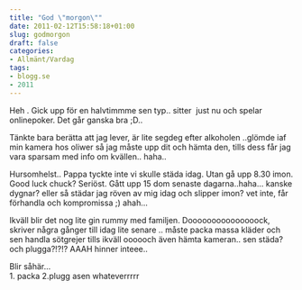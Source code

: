 ```yaml
---
title: "God \"morgon\""
date: 2011-02-12T15:58:18+01:00
slug: godmorgon
draft: false
categories:
- Allmänt/Vardag
tags:
- blogg.se
- 2011
---
```

Heh . Gick upp för en halvtimmme sen typ.. sitter  just nu och spelar onlinepoker. Det går ganska bra ;D..  
  
Tänkte bara berätta att jag lever, är lite segdeg efter alkoholen ..glömde iaf min kamera hos oliwer så jag måste upp dit och hämta den, tills dess får jag vara sparsam med info om kvällen.. haha..  
  
Hursomhelst.. Pappa tyckte inte vi skulle städa idag. Utan gå upp 8.30 imon. Good luck chuck? Seriöst. Gått upp 15 dom senaste dagarna..haha... kanske dygnar? eller så städar jag röven av mig idag och slipper imon? vet inte, får förhandla och kompromissa ;) ahah...  
  
  
Ikväll blir det nog lite gin rummy med familjen. Dooooooooooooooock, skriver några gånger till idag lite senare .. måste packa massa kläder och sen handla sötgrejer tills ikväll oooooch även hämta kameran.. sen städa? och plugga?!?!? AAAH hinner inteee..  
  
Blir såhär...  
1\. packa 2.plugg asen whateverrrrr